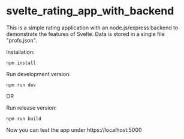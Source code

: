 # svelte_rating_app_with_backend

This is a simple rating application with an node.js/express backend to demonstrate the features of Svelte. Data is stored in a single file "profs.json".

Installation:
```
npm install
```

Run development version:
```
npm run dev
```

OR

Run release version:
```
npm run build
```


Now you can test the app under https://localhost:5000
